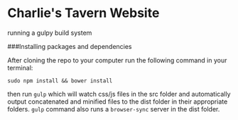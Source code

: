 # Charlie's Tavern Website

running a gulpy build system

###Installing packages and dependencies

After cloning the repo to your computer run the following command in your terminal: 
```
sudo npm install && bower install
```
then run `gulp` which will watch css/js files in the src folder and automatically output concatenated and minified files to the dist folder in their appropriate folders.
`gulp` command also runs a `browser-sync` server in the dist folder. 
